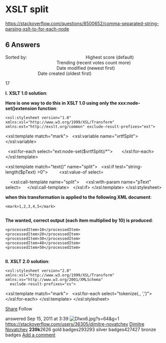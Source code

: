 # XSLT split

<https://stackoverflow.com/questions/8500652/comma-separated-string-parsing-xslt-to-for-each-node>

## 6 Answers

Sorted by:
                                              Highest score (default)                                                                   Trending (recent votes count more)                                                                   Date modified (newest first)                                                                   Date created (oldest first)                              

17

**I. XSLT 1.0 solution**:

**Here is one way to do this in XSLT 1.0 using only the xxx:node-set()extension function**:

```
<xsl:stylesheet version="1.0"
xmlns:xsl="http://www.w3.org/1999/XSL/Transform"
xmlns:ext="http://exslt.org/common" exclude-result-prefixes="ext">
```

<xsl:template match="mark">
  <xsl:variable name="vrtfSplit">
  </xsl:variable>

  <xsl:for-each select="ext:node-set($vrtfSplit)/\*">
  <processedItem>
  </processedItem>
  </xsl:for-each>
</xsl:template>

<xsl:template match="text()" name="split">
  <xsl:if test="string-length($pText) >0">
    <item>
    <xsl:value-of select=
    </item>

    <xsl:call-template name="split">
    <xsl:with-param name="pText" select=
    </xsl:call-template>
  </xsl:if>
</xsl:template>
</xsl:stylesheet>

**when this transformation is applied to the following XML document**:

```
<mark>1,2,3,4,5</mark>


```
**The wanted, correct output (each item multiplied by 10) is produced**:

```
<processedItem>10</processedItem>
<processedItem>20</processedItem>
<processedItem>30</processedItem>
<processedItem>40</processedItem>
<processedItem>50</processedItem>


```
**II. XSLT 2.0 solution**:

```
<xsl:stylesheet version="2.0"
xmlns:xsl="http://www.w3.org/1999/XSL/Transform"
xmlns:xs="http://www.w3.org/2001/XMLSchema"
  exclude-result-prefixes="xs">
```

<xsl:template match="mark">
  <xsl:for-each select="tokenize(., ',')">
  <processedItem>
  </processedItem>
  </xsl:for-each>
</xsl:template>
</xsl:stylesheet>

[Share](https://stackoverflow.com/a/7425600)
Follow

answered Sep 15, 2011 at 3:39
![DIwx6.jpg?s=64&g=1](https://i.stack.imgur.com/DIwx6.jpg?s=64&g=1)
<https://stackoverflow.com/users/36305/dimitre-novatchev>
[Dimitre Novatchev](https://stackoverflow.com/users/36305/dimitre-novatchev)
**239k**2626 gold badges293293 silver badges427427 bronze badges
[Add a comment](https://stackoverflow.com/questions/7425071/split-function-in-xslt-1-0#)
